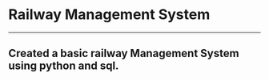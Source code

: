 # **Railway Management System**
---
Created a basic railway Management System using python and sql.
---
